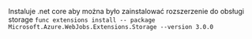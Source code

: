 Instaluje .net core aby można było zainstalować rozszerzenie do obsługi storage
`func extensions install -- package Microsoft.Azure.WebJobs.Extensions.Storage --version 3.0.0`